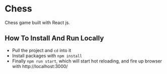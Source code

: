 # Chess
Chess game built with React js.

## How To Install And Run Locally

- Pull the project and `cd` into it
- Install packages with `npm install`
- Finally `npm run start`, which will start hot reloading, and fire up browser with http://localhost:3000/
